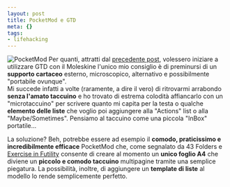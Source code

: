 ```yaml
--- 
layout: post
title: PocketMod e GTD
meta: {}
tags: 
- lifehacking
---
```

![PocketMod](/download/200509082.jpg)
Per quanti, attratti dal [precedente post](http://www.lastknight.com/2005/09/07/introduzione-a-gtd-getting-things-done/), volessero iniziare a utilizzare GTD con il Moleskine l'unico mio consiglio è di preminursi di un **supporto cartaceo** esterno, microscopico, alternativo e possibilmente "portabile ovunque".  
Mi succede infatti a volte (raramente, a dire il vero) di ritrovarmi arrabondo **senza l'amato taccuino** e ho trovato di estrema colodità affiancarlo con un "microtaccuino" per scrivere quanto mi capita per la testa o qualche **elemento delle liste** che voglio poi aggiungere alla "Actions" list o alla "Maybe/Sometimes".  Pensiamo al taccuino come una piccola "InBox" portatile...  

La soluzione? Beh, potrebbe essere ad esempio il **comodo, praticissimo e incredibilmente efficace** PocketMod che, come segnalato da 43 Folders e  [Exercise in Futility](http://www.justinlilly.com/2005/09/06/pocketmod-moleskine-supplicant/)  consente di creare al momento un **unico foglio A4** che diviene un **piccolo e comodo taccuino** multipagine tramite una semplice piegatura. La possibilità, inoltre, di aggiungere un **template di liste** al modello lo rende semplicemente perfetto. 

